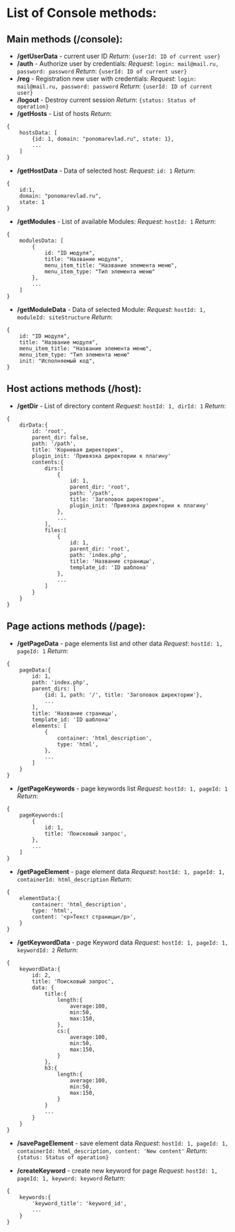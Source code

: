 List of Console methods:
===

Main methods (**/console**):
---

- **/getUserData** - current user ID 
*Return*: `{userId: ID of current user}`
- **/auth** - Authorize user by credentials:
*Request*: `login: mail@mail.ru, password: password`
*Return*: `{userId: ID of current user}`
- **/reg** - Registration new user with credentials:
*Request*: `login: mail@mail.ru, password: password`
*Return*: `{userId: ID of current user}`
- **/logout** - Destroy current session
*Return*: `{status: Status of operation}`
- **/getHosts** - List of hosts
*Return*: 
```
{
    hostsData: [
        {id: 1, domain: "ponomarevlad.ru", state: 1},
        ...
    ]
}
```
- **/getHostData** - Data of selected host:
*Request*: `id: 1`
*Return*: 
```
{
    id:1, 
    domain: "ponomarevlad.ru", 
    state: 1 
}
```
- **/getModules** - List of available Modules:
*Request*: `hostId: 1`
*Return*: 
```
{
    modulesData: [
        {
            id: "ID модуля", 
            title: "Название модуля",
            menu_item_title: "Название элемента меню",
            menu_item_type: "Тип элемента меню"
        },
        ...
    ]
}
```
- **/getModuleData** - Data of selected Module:
*Request*: `hostId: 1, moduleId: siteStructure`
*Return*: 
```
{
    id: "ID модуля", 
    title: "Название модуля",
    menu_item_title: "Название элемента меню",
    menu_item_type: "Тип элемента меню"
    init: "Исполняемый код",
}
```

Host actions methods (**/host**):
---

- **/getDir** - List of directory content 
*Request*: `hostId: 1, dirId: 1`
*Return*: 
```
{
    dirData:{
        id: 'root', 
        parent_dir: false, 
        path: '/path', 
        title: 'Корневая директория',
        plugin_init: 'Привязка директории к плагину'
        contents:{
            dirs:[
                {
                    id: 1, 
                    parent_dir: 'root', 
                    path: '/path', 
                    title: 'Заголовок директории',
                    plugin_init: 'Привязка директории к плагину'
                },
                ...
            ],
            files:[
                {
                    id: 1, 
                    parent_dir: 'root',
                    path: 'index.php',
                    title: 'Название страницы',
                    template_id: 'ID шаблона'
                },
                ...
            ]
        }
    }
}
```

Page actions methods (**/page**):
---

- **/getPageData** - page elements list and other data 
*Request*: `hostId: 1, pageId: 1`
*Return*: 
```
{
    pageData:{
        id: 1, 
        path: 'index.php', 
        parent_dirs: [
            {id: 1, path: '/', title: 'Заголовок директории'},
            ...
        ],
        title: 'Название страницы',
        template_id: 'ID шаблона'
        elements: [
            {
                container: 'html_description',
                type: 'html',
            },
            ...
        ]
    }
}
```
- **/getPageKeywords** - page keywords list 
*Request*: `hostId: 1, pageId: 1`
*Return*: 
```
{
    pageKeywords:[
        {
            id: 1,
            title: 'Поисковый запрос',
        },
        ...
    ]
}
```
- **/getPageElement** - page element data 
*Request*: `hostId: 1, pageId: 1, containerId: html_description`
*Return*: 
```
{
    elementData:{
        container: 'html_description',
        type: 'html',
        content: '<p>Текст страницы</p>',
    }
}
```
- **/getKeywordData** - page Keyword data 
*Request*: `hostId: 1, pageId: 1, keywordId: 2`
*Return*: 
```
{
    keywordData:{
        id: 2,
        title: 'Поисковый запрос',
        data: {
            title:{
                length:{
                    average:100,
                    min:50,
                    max:150,
                },
                cs:{
                    average:100,
                    min:50,
                    max:150,
                }
            },
            h3:{
                length:{
                    average:100,
                    min:50,
                    max:150,
                }
            }
            ...
        }
    }
}
```
- **/savePageElement** - save element data 
*Request*: `hostId: 1, pageId: 1, containerId: html_description, content: 'New content'`
*Return*: `{status: Status of operation}`

- **/createKeyword** - create new keyword for page
*Request*: `hostId: 1, pageId: 1, keyword: keyword`
*Return*: 
```
{
    keywords:{
        'keyword_title': 'keyword_id',
        ...
    }
}
```